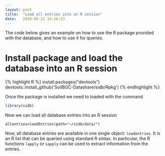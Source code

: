 ```yaml
---
layout: post
title:  "Load all entries into an R session"
date:   2018-08-21 14:36:23
---
```


The code below gives an example on how to use the R package provided with the database, and how to use it for queries.

# Install package and load the database into an R session

{% highlight R %}
install.packages("devtools")
devtools::install_github('SoilBGC-Datashare/sidb/Rpkg')
{% endhighlight %}


Once the package is installed we need to loaded with the command

```R
library(sidb)
```

Now we can load all database entries into an R session

```
allentries=loadEntries(path="~/sidb/data/")
```

Now, all database entries are available in one single object: `loadentries`. It is an R list that can be queried using standard R sintax. In particular, the R functions `lapply` or `sapply` can be used to extract information from the entries. 

